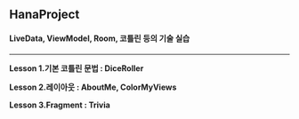 ## HanaProject
#### LiveData, ViewModel, Room, 코틀린 등의 기술 실습
---

**Lesson 1.기본 코틀린 문법 : DiceRoller**

**Lesson 2.레이아웃 : AboutMe, ColorMyViews**

**Lesson 3.Fragment : Trivia**